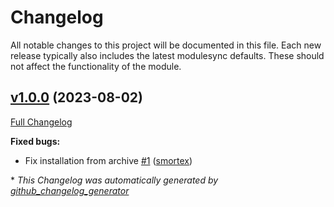 # Changelog

All notable changes to this project will be documented in this file.
Each new release typically also includes the latest modulesync defaults.
These should not affect the functionality of the module.

## [v1.0.0](https://github.com/voxpupuli/puppet-opensearch_dashboards/tree/v1.0.0) (2023-08-02)

[Full Changelog](https://github.com/voxpupuli/puppet-opensearch_dashboards/compare/eae49d715e39fcb51360c04095c569e322b29e69...v1.0.0)

**Fixed bugs:**

- Fix installation from archive [\#1](https://github.com/voxpupuli/puppet-opensearch_dashboards/pull/1) ([smortex](https://github.com/smortex))



\* *This Changelog was automatically generated by [github_changelog_generator](https://github.com/github-changelog-generator/github-changelog-generator)*
